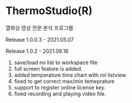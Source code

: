 # ThermoStudio(R)
열화상 영상 전문 분석 프로그램

Release 1.0.0.3 - 2021.05.07

Release 1.0.2 - 2021.06.18

1. save/load roi list to workspace file
2. full screen feature is added.
3. added temperature time chart with roi listview
4. fixed to get correct max/min temeprature 
5. support to register online license key.
6. fixed recording and playing video file.

